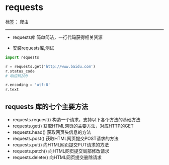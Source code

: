 ﻿# requests

标签： 爬虫

---

- requests库 简单简洁，一行代码获得相关资源

- 安装requests库,测试
```python
import requests

r = requests.get('http://www.baidu.com')
r.status_code
# 响应码200

r.encoding = 'utf-8'
r.text

```

## requests 库的七个主要方法
- requests.request() 构造一个请求，支持以下各个方法的基础方法
- requests.get() 获取HTML网页的主要方法，对应HTTP的GET
- requests.head()  获取网页头信息的方法
- requests.post() 获取HTML网页提交POST请求的方法
- requests.put() 向HTML网页提交PUT请求的方法
- requests.patch() 向HTML网页提交局部修改请求
- requests.delete() 向HTML网页提交删除请求







